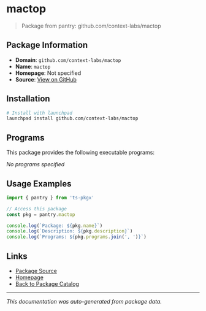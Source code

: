 # mactop

> Package from pantry: github.com/context-labs/mactop

## Package Information

- **Domain**: `github.com/context-labs/mactop`
- **Name**: `mactop`
- **Homepage**: Not specified
- **Source**: [View on GitHub](https://github.com/pkgxdev/pantry/tree/main/projects/github.com/context-labs/mactop/package.yml)

## Installation

```bash
# Install with launchpad
launchpad install github.com/context-labs/mactop
```

## Programs

This package provides the following executable programs:

*No programs specified*

## Usage Examples

```typescript
import { pantry } from 'ts-pkgx'

// Access this package
const pkg = pantry.mactop

console.log(`Package: ${pkg.name}`)
console.log(`Description: ${pkg.description}`)
console.log(`Programs: ${pkg.programs.join(', ')}`)
```

## Links

- [Package Source](https://github.com/pkgxdev/pantry/tree/main/projects/github.com/context-labs/mactop/package.yml)
- [Homepage](#)
- [Back to Package Catalog](../../../package-catalog.md)

---

*This documentation was auto-generated from package data.*
